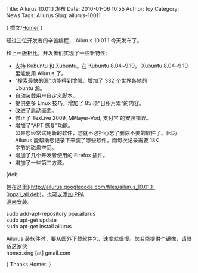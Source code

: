 Title: Ailurus 10.01.1 发布
Date: 2010-01-06 10:55
Author: toy
Category: News
Tags: Ailurus
Slug: ailurus-10011

{ 撰文/[Homer](http://ailurus.cn/) }

经过三位开发者的辛苦编程， Ailurus 10.01.1 今天发布了。

和上一版相比，开发者们实现了一些新特性:

* 支持 Kubuntu 和 Xubuntu。在 Kubuntu 8.04~9.10， Xubuntu 8.04~9.10  
里能使用 Ailurus 了。  
* “搜索最快的源”功能得到增强。增加了 332 个世界各地的  
Ubuntu 源。  
* 自动装载用户自定义脚本。  
* 提供更多 Linux 技巧。增加了 85 项“日积月累”的内容。  
* 改进了启动画面。  
* 修正了 TexLive 2009, MPlayer-Vod, 支付宝 的安装错误。  
* 增加了“APT 恢复”功能。  
如果您经常试用新的软件，您就不必担心忘了删除不要的软件了。因为  
Ailurus 能帮助您记录下来装了哪些软件。而每次记录需要 18K  
字节的磁盘空间。  
* 增加了几个开发者使用的 Firefox 插件。  
* 增加了一些第三方源。

[deb  

包在这里](http://ailurus.googlecode.com/files/ailurus_10.01.1-0ppa1_all.deb)，[也可以添加
PPA  
源来安装](http://ailurus.cn/?page_id=104)。

sudo add-apt-repository ppa:ailurus  
sudo apt-get update  
sudo apt-get install ailurus

Ailurus
装软件时，要从国外下载软件包，速度就很慢。您若能提供个镜像，请联系这家伙  
homer.xing [at] gmail.com

{ Thanks Homer. }
